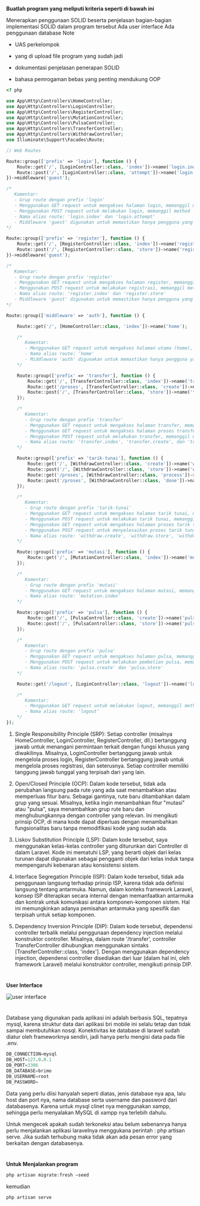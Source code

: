 **Buatlah program yang meliputi kriteria seperti di bawah ini**

Menerapkan penggunaan SOLID beserta penjelasan bagian-bagian implementasi SOLID dalam program tersebut
Ada user interface
Ada penggunaan database
Note
- UAS perkelompok

- yang di upload file program yang sudah jadi

- dokumentasi penjelasan penerapan SOLID

- bahasa pemrogaman bebas yang penting mendukung OOP

```php
<? php

use App\Http\Controllers\HomeController;
use App\Http\Controllers\LoginController;
use App\Http\Controllers\RegisterController;
use App\Http\Controllers\MutationController;
use App\Http\Controllers\PulsaController;
use App\Http\Controllers\TransferController;
use App\Http\Controllers\WithdrawController;
use Illuminate\Support\Facades\Route;

// Web Routes

Route::group(['prefix' => 'login'], function () {
    Route::get('/', [LoginController::class, 'index'])->name('login.index');
    Route::post('/', [LoginController::class, 'attempt'])->name('login.attempt');
})->middleware('guest');

/*
   Komentar:
   - Grup route dengan prefix 'login'
   - Menggunakan GET request untuk mengakses halaman login, memanggil method 'index' pada LoginController
   - Menggunakan POST request untuk melakukan login, memanggil method 'attempt' pada LoginController
   - Nama alias route: 'login.index' dan 'login.attempt'
   - Middleware 'guest' digunakan untuk memastikan hanya pengguna yang belum login yang dapat mengakses route ini
*/

Route::group(['prefix' => 'register'], function () {
    Route::get('/', [RegisterController::class, 'index'])->name('register.index');
    Route::post('/', [RegisterController::class, 'store'])->name('register.store');
})->middleware('guest');

/*
   Komentar:
   - Grup route dengan prefix 'register'
   - Menggunakan GET request untuk mengakses halaman register, memanggil method 'index' pada RegisterController
   - Menggunakan POST request untuk melakukan registrasi, memanggil method 'store' pada RegisterController
   - Nama alias route: 'register.index' dan 'register.store'
   - Middleware 'guest' digunakan untuk memastikan hanya pengguna yang belum login yang dapat mengakses route ini
*/

Route::group(['middleware' => 'auth'], function () {

    Route::get('/', [HomeController::class, 'index'])->name('home');

    /*
       Komentar:
       - Menggunakan GET request untuk mengakses halaman utama (home), memanggil method 'index' pada HomeController
       - Nama alias route: 'home'
       - Middleware 'auth' digunakan untuk memastikan hanya pengguna yang sudah login yang dapat mengakses route ini
    */

    Route::group(['prefix' => 'transfer'], function () {
        Route::get('/', [TransferController::class, 'index'])->name('transfer.index');
        Route::get('/proses', [TransferController::class, 'create'])->name('transfer.create');
        Route::post('/', [TransferController::class, 'store'])->name('transfer.store');
    });

    /*
       Komentar:
       - Grup route dengan prefix 'transfer'
       - Menggunakan GET request untuk mengakses halaman transfer, memanggil method 'index' pada TransferController
       - Menggunakan GET request untuk mengakses halaman proses transfer, memanggil method 'create' pada TransferController
       - Menggunakan POST request untuk melakukan transfer, memanggil method 'store' pada TransferController
       - Nama alias route: 'transfer.index', 'transfer.create', dan 'transfer.store'
    */

    Route::group(['prefix' => 'tarik-tunai'], function () {
        Route::get('/', [WithdrawController::class, 'create'])->name('withdraw.create');
        Route::post('/', [WithdrawController::class, 'store'])->name('withdraw.store');
        Route::get('/proses', [WithdrawController::class, 'process'])->name('withdraw.process');
        Route::post('/proses', [WithdrawController::class, 'done'])->name('withdraw.done');
    });

    /*
       Komentar:
       - Grup route dengan prefix 'tarik-tunai'
       - Menggunakan GET request untuk mengakses halaman tarik tunai, memanggil method 'create' pada WithdrawController
       - Menggunakan POST request untuk melakukan tarik tunai, memanggil method 'store' pada WithdrawController
       - Menggunakan GET request untuk mengakses halaman proses tarik tunai, memanggil method 'process' pada WithdrawController
       - Menggunakan POST request untuk menyelesaikan proses tarik tunai, memanggil method 'done' pada WithdrawController
       - Nama alias route: 'withdraw.create', 'withdraw.store', 'withdraw.process', dan 'withdraw.done'
    */

    Route::group(['prefix' => 'mutasi'], function () {
        Route::get('/', [MutationController::class, 'index'])->name('mutation.index');
    });

    /*
       Komentar:
       - Grup route dengan prefix 'mutasi'
       - Menggunakan GET request untuk mengakses halaman mutasi, memanggil method 'index' pada MutationController
       - Nama alias route: 'mutation.index'
    */

    Route::group(['prefix' => 'pulsa'], function () {
        Route::get('/', [PulsaController::class, 'create'])->name('pulsa.create');
        Route::post('/', [PulsaController::class, 'store'])->name('pulsa.store');
    });

    /*
       Komentar:
       - Grup route dengan prefix 'pulsa'
       - Menggunakan GET request untuk mengakses halaman pulsa, memanggil method 'create' pada PulsaController
       - Menggunakan POST request untuk melakukan pembelian pulsa, memanggil method 'store' pada PulsaController
       - Nama alias route: 'pulsa.create' dan 'pulsa.store'
    */

    Route::get('/logout', [LoginController::class, 'logout'])->name('logout');

    /*
       Komentar:
       - Menggunakan GET request untuk melakukan logout, memanggil method 'logout' pada LoginController
       - Nama alias route: 'logout'
    */
});
```

1. Single Responsibility Principle (SRP): 
Setiap controller (misalnya HomeController, LoginController, RegisterController, dll.) bertanggung jawab untuk menangani permintaan terkait dengan fungsi khusus yang diwakilinya. Misalnya, LoginController bertanggung jawab untuk mengelola proses login, RegisterController bertanggung jawab untuk mengelola proses registrasi, dan seterusnya. Setiap controller memiliki tanggung jawab tunggal yang terpisah dari yang lain.

2. Open/Closed Principle (OCP): 
Dalam kode tersebut, tidak ada perubahan langsung pada rute yang ada saat menambahkan atau memperluas fitur baru. Sebagai gantinya, rute baru ditambahkan dalam grup yang sesuai. Misalnya, ketika ingin menambahkan fitur "mutasi" atau "pulsa", saya menambahkan grup rute baru dan menghubungkannya dengan controller yang relevan. Ini mengikuti prinsip OCP, di mana kode dapat diperluas dengan menambahkan fungsionalitas baru tanpa memodifikasi kode yang sudah ada.

3. Liskov Substitution Principle (LSP): 
Dalam kode tersebut, saya menggunakan kelas-kelas controller yang diturunkan dari Controller di dalam Laravel. Kode ini mematuhi LSP, yang berarti objek dari kelas turunan dapat digunakan sebagai pengganti objek dari kelas induk tanpa mempengaruhi kebenaran atau konsistensi sistem.

4. Interface Segregation Principle (ISP): 
Dalam kode tersebut, tidak ada penggunaan langsung terhadap prinsip ISP, karena tidak ada definisi langsung tentang antarmuka. Namun, dalam konteks framework Laravel, konsep ISP diterapkan secara internal dengan memanfaatkan antarmuka dan kontrak untuk komunikasi antara komponen-komponen sistem. Hal ini memungkinkan adanya pemisahan antarmuka yang spesifik dan terpisah untuk setiap komponen.

5. Dependency Inversion Principle (DIP): 
Dalam kode tersebut, dependensi controller terbalik melalui penggunaan dependency injection melalui konstruktor controller. Misalnya, dalam route '/transfer', controller TransferController dihubungkan menggunakan sintaks [TransferController::class, 'index']. Dengan menggunakan dependency injection, dependensi controller disediakan dari luar (dalam hal ini, oleh framework Laravel) melalui konstruktor controller, mengikuti prinsip DIP.


#
**User Interface**

![user interface](https://github.com/rifkyzainix/bank_bri_mobile/tree/master)

#
Database yang digunakan pada aplikasi ini adalah berbasis SQL, tepatnya mysql, karena struktur data dari aplikasi bri mobile ini selalu tetap dan tidak sampai membutuhkan nosql. 
Konektivitas ke database di laravel sudah diatur oleh frameworknya sendiri, jadi hanya perlu mengisi data pada file .env.
```sql
DB_CONNECTION=mysql
DB_HOST=127.0.0.1
DB_PORT=3306
DB_DATABASE=brimo
DB_USERNAME=root
DB_PASSWORD=
```
Data yang perlu diisi hanyalah seperti diatas, jenis database nya apa, lalu host dan port nya, nama database serta username dan password dari databasenya.
Karena untuk mysql clinet nya menggunakan xampp, sehingga perlu menyalakan MySQL di xampp nya terlebih dahulu.

Untuk mengecek apakah sudah terkoneksi atau belum sebenanrya hanya perlu menjalankan aplikasi laravelnya menggukana perintah : php artisan serve. Jika sudah terhubung maka tidak akan ada pesan error yang berkaitan dengan databasenya.

#
**Untuk Menjalankan program**
```php
php artisan migrate:fresh –seed
```
kemudian
```php
php artisan serve
```



